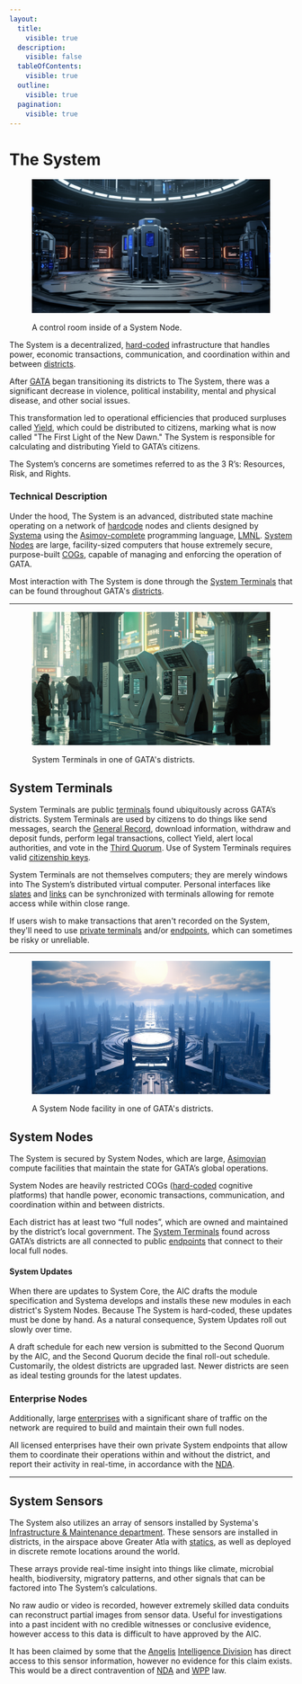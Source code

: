 ```yaml
---
layout:
  title:
    visible: true
  description:
    visible: false
  tableOfContents:
    visible: true
  outline:
    visible: true
  pagination:
    visible: true
---
```


# The System

<figure><img src="../../../.gitbook/assets/system.png" alt=""><figcaption><p>A control room inside of a System Node.</p></figcaption></figure>

The System is a decentralized, [hard-coded](../../../overview/science-and-tech/hard-code.md) infrastructure that handles power, economic transactions, communication, and coordination within and between [districts](districts.md).

After [GATA](../) began transitioning its districts to The System, there was a significant decrease in violence, political instability, mental and physical disease, and other social issues.

This transformation led to operational efficiencies that produced surpluses called [Yield](yield.md), which could be distributed to citizens, marking what is now called "The First Light of the New Dawn." The System is responsible for calculating and distributing Yield to GATA’s citizens.

The System’s concerns are sometimes referred to as the 3 R’s: Resources, Risk, and Rights.

### Technical Description

Under the hood, The System is an advanced, distributed state machine operating on a network of [hardcode](../../../overview/science-and-tech/hard-code.md) nodes and clients designed by [Systema](../enterprise/systema.md) using the [Asimov-complete](../../../overview/science-and-tech/asimovian-architecture.md) programming language, [LMNL](../../../overview/science-and-tech/hard-code.md#lmnl). [System Nodes](the-system.md#system-nodes) are large, facility-sized computers that house extremely secure, purpose-built [COGs](../../../overview/science-and-tech/cogs.md), capable of managing and enforcing the operation of GATA.

Most interaction with The System is done through the [System Terminals](the-system.md#system-terminals) that can be found throughout GATA's [districts](districts.md).

***

<figure><img src="../../../.gitbook/assets/nomoney420_a_sci_fi_terminal_in_a_public_place_shaped_like_an_A_8c2b2d98-edec-44f3-a850-8d3a12d5ae5a.png" alt="" width="563"><figcaption><p>System Terminals in one of GATA's districts.</p></figcaption></figure>

## System Terminals

System Terminals are public [terminals](../../../overview/science-and-tech/terminals.md) found ubiquitously across GATA’s districts. System Terminals are used by citizens to do things like send messages, search the [General Record](the-general-record.md), download information, withdraw and deposit funds, perform legal transactions, collect Yield, alert local authorities, and vote in the [Third Quorum](governance.md#the-third-quorum). Use of System Terminals requires valid [citizenship keys](keys.md#citizenship-keys).

System Terminals are not themselves computers; they are merely windows into The System’s distributed virtual computer. Personal interfaces like [slates](../../../overview/science-and-tech/slates.md) and [links](../../../overview/science-and-tech/links.md) can be synchronized with terminals allowing for remote access while within close range.

If users wish to make transactions that aren't recorded on the System, they'll need to use [private terminals](../../../overview/science-and-tech/terminals.md) and/or [endpoints](../../../overview/science-and-tech/endpoints.md), which can sometimes be risky or unreliable.

***

<figure><img src="../../../.gitbook/assets/districts.png" alt="" width="563"><figcaption><p>A System Node facility in one of GATA's districts.</p></figcaption></figure>

## **System Nodes**

The System is secured by System Nodes, which are large, [Asimovian](../../../overview/science-and-tech/asimovian-architecture.md) compute facilities that maintain the state for GATA’s global operations.

System Nodes are heavily restricted COGs ([hard-coded](../../../overview/science-and-tech/hard-code.md) cognitive platforms) that handle power, economic transactions, communication, and coordination within and between districts.

Each district has at least two “full nodes”, which are owned and maintained by the district’s local government. The [System Terminals](the-system.md#system-terminals) found across GATA’s districts are all connected to public [endpoints](../../../overview/science-and-tech/endpoints.md) that connect to their local full nodes.

#### System Updates

When there are updates to System Core, the AIC drafts the module specification and Systema develops and installs these new modules in each district's System Nodes. Because The System is hard-coded, these updates must be done by hand. As a natural consequence, System Updates roll out slowly over time.&#x20;

A draft schedule for each new version is submitted to the Second Quorum by the AIC, and the Second Quorum decide the final roll-out schedule. Customarily, the oldest districts are upgraded last. Newer districts are seen as ideal testing grounds for the latest updates.

### Enterprise Nodes

Additionally, large [enterprises](../enterprise/) with a significant share of traffic on the network are required to build and maintain their own full nodes.

All licensed enterprises have their own private System endpoints that allow them to coordinate their operations within and without the district, and report their activity in real-time, in accordance with the [NDA](new-dawn-accords.md).

***

## **System Sensors**

The System also utilizes an array of sensors installed by Systema's [Infrastructure & Maintenance department](../enterprise/systema.md#departments). These sensors are installed in districts, in the airspace above Greater Atla with [statics](../../../overview/science-and-tech/statics.md), as well as deployed in discrete remote locations around the world.&#x20;

These arrays provide real-time insight into things like climate, microbial health, biodiversity, migratory patterns, and other signals that can be factored into The System’s calculations.&#x20;

No raw audio or video is recorded, however extremely skilled data conduits can reconstruct partial images from sensor data. Useful for investigations into a past incident with no credible witnesses or conclusive evidence, however access to this data is difficult to have approved by the AIC.

It has been claimed by some that the [Angelis](../military-and-defense/angelis.md) [Intelligence Division](../military-and-defense/angelis.md#watchers) has direct access to this sensor information, however no evidence for this claim exists. This would be a direct contravention of [NDA](new-dawn-accords.md) and [WPP](../institutions/atlan-information-control.md#whole-privacy-protection-act) law.
